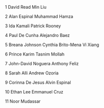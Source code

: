 1
David Read
Min Liu

2
Alan Espinal
Muhammad Hamza

3
Ida Kamali
Patrick Rooney

4
Paul De Cunha
Alejandro Baez

5
Breana Johnson
Cynthia Brito-Mena
Vi Xiang

6
Prince Karim
Tasnim Mollah

7
John-David Noguera
Anthony Feliz

8
Sarah Alli
Andrew Ozoria

9
Corinna De Jesus
Alvin Espinal

10
Ethan Lee
Emmanuel Cruz

11
Noor Mudassar